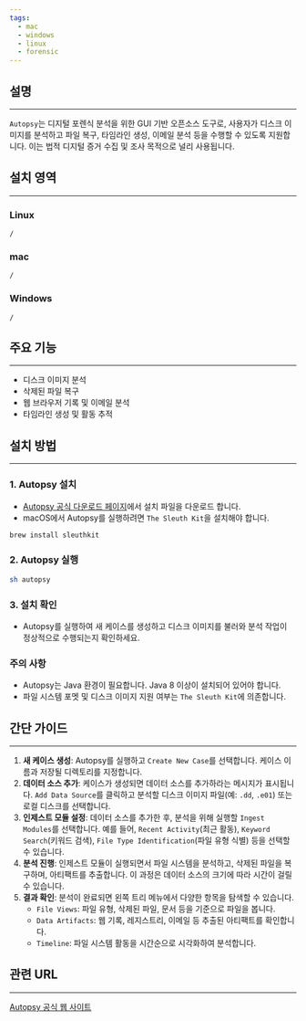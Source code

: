 ```yaml
---
tags:
  - mac
  - windows
  - linux
  - forensic
---
```

## 설명
---
`Autopsy`는 디지털 포렌식 분석을 위한 GUI 기반 오픈소스 도구로, 사용자가 디스크 이미지를 분석하고 파일 복구, 타임라인 생성, 이메일 분석 등을 수행할 수 있도록 지원합니다. 이는 법적 디지털 증거 수집 및 조사 목적으로 널리 사용됩니다.

## 설치 영역
---
### Linux
`/`

### mac
`/`

### Windows
`/`

## 주요 기능
---
- 디스크 이미지 분석
- 삭제된 파일 복구
- 웹 브라우저 기록 및 이메일 분석
- 타임라인 생성 및 활동 추적

## 설치 방법
---
### 1. Autopsy 설치
- [Autopsy 공식 다운로드 페이지](https://www.autopsy.com/download/)에서 설치 파일을 다운로드 합니다.
- macOS에서 Autopsy를 실행하려면 `The Sleuth Kit`을 설치해야 합니다.
```sh
brew install sleuthkit
```
### 2. Autopsy 실행
```sh
sh autopsy
```

### 3. 설치 확인
- Autopsy를 실행하여 새 케이스를 생성하고 디스크 이미지를 불러와 분석 작업이 정상적으로 수행되는지 확인하세요.

### 주의 사항
- Autopsy는 Java 환경이 필요합니다. Java 8 이상이 설치되어 있어야 합니다.
- 파일 시스템 포멧 및 디스크 이미지 지원 여부는 `The Sleuth Kit`에 의존합니다.


## 간단 가이드
---
1.  **새 케이스 생성**: Autopsy를 실행하고 `Create New Case`를 선택합니다. 케이스 이름과 저장될 디렉토리를 지정합니다.
2.  **데이터 소스 추가**: 케이스가 생성되면 데이터 소스를 추가하라는 메시지가 표시됩니다. `Add Data Source`를 클릭하고 분석할 디스크 이미지 파일(예: `.dd`, `.e01`) 또는 로컬 디스크를 선택합니다.
3.  **인제스트 모듈 설정**: 데이터 소스를 추가한 후, 분석을 위해 실행할 `Ingest Modules`를 선택합니다. 예를 들어, `Recent Activity`(최근 활동), `Keyword Search`(키워드 검색), `File Type Identification`(파일 유형 식별) 등을 선택할 수 있습니다.
4.  **분석 진행**: 인제스트 모듈이 실행되면서 파일 시스템을 분석하고, 삭제된 파일을 복구하며, 아티팩트를 추출합니다. 이 과정은 데이터 소스의 크기에 따라 시간이 걸릴 수 있습니다.
5.  **결과 확인**: 분석이 완료되면 왼쪽 트리 메뉴에서 다양한 항목을 탐색할 수 있습니다.
    *   `File Views`: 파일 유형, 삭제된 파일, 문서 등을 기준으로 파일을 봅니다.
    *   `Data Artifacts`: 웹 기록, 레지스트리, 이메일 등 추출된 아티팩트를 확인합니다.
    *   `Timeline`: 파일 시스템 활동을 시간순으로 시각화하여 분석합니다.


## 관련 URL
---
[Autopsy 공식 웹 사이트](https://www.autopsy.com/)

